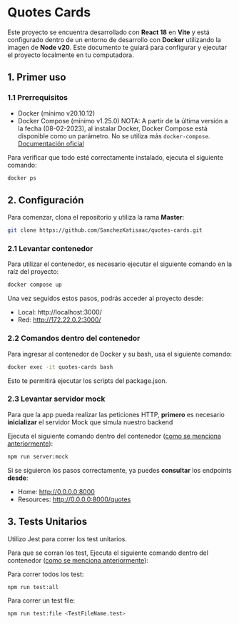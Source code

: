 
# Quotes Cards

Este proyecto se encuentra desarrollado con **React 18** en **Vite** y está configurado dentro de un entorno de desarrollo con **Docker** utilizando la imagen de **Node v20**. Este documento te guiará para configurar y ejecutar el proyecto localmente en tu computadora.

## 1. Primer uso

### 1.1 Prerrequisitos

- Docker (mínimo v20.10.12)
- Docker Compose (mínimo v1.25.0)
    NOTA: A partir de la última versión a la fecha (08-02-2023), al instalar Docker, Docker Compose está disponible como un parámetro. No se utiliza más `docker-compose`.
    [Documentación oficial](https://docs.docker.com/engine/install/ubuntu/#install-using-the-repository)

Para verificar que todo esté correctamente instalado, ejecuta el siguiente comando:
```bash
docker ps
```


## 2. Configuración

Para comenzar, clona el repositorio y utiliza la rama **Master**:
```bash
git clone https://github.com/SanchezKatisaac/quotes-cards.git
```


### 2.1 Levantar contenedor

Para utilizar el contenedor, es necesario ejecutar el siguiente comando en la raíz del proyecto:

```bash
docker compose up
```

Una vez seguidos estos pasos, podrás acceder al proyecto desde:
 - Local: http://localhost:3000/
 - Red: http://172.22.0.2:3000/


### 2.2 Comandos dentro del contenedor

Para ingresar al contenedor de Docker y su bash, usa el siguiente comando:

```bash
docker exec -it quotes-cards bash
```
Esto te permitirá ejecutar los scripts del package.json.


### 2.3 Levantar servidor mock

Para que la app pueda realizar las peticiones HTTP, **primero** es necesario **inicializar** el servidor Mock que simula nuestro backend

Ejecuta el siguiente comando dentro del contenedor ([como se menciona anteriormente](#22-comandos-dentro-del-contenedor)):

```bash
npm run server:mock
```
Si se siguieron los pasos correctamente, ya puedes **consultar** los endpoints **desde**:

   - Home: http://0.0.0.0:8000
   - Resources: http://0.0.0.0:8000/quotes


## 3. Tests Unitarios

Utilizo Jest para correr los test unitarios.

Para que se corran los test, Ejecuta el siguiente comando dentro del contenedor ([como se menciona anteriormente](#22-comandos-dentro-del-contenedor)):

Para correr todos los test:
```bash
npm run test:all
```
Para correr un test file:
```bash
npm run test:file <TestFileName.test>
```